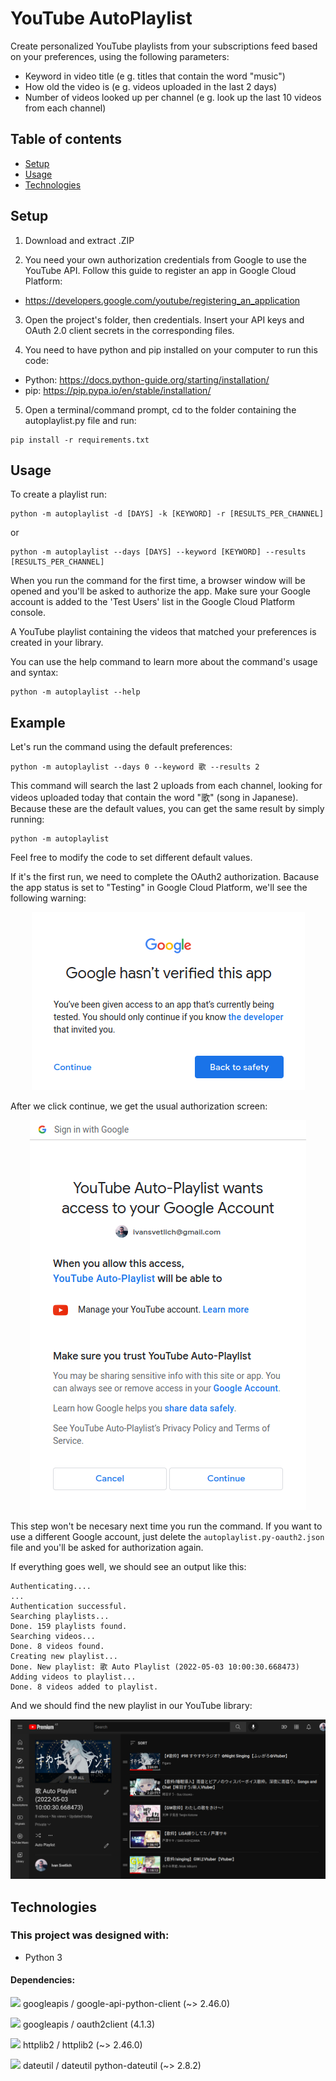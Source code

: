 # YouTube AutoPlaylist
Create personalized YouTube playlists from your subscriptions feed based on your preferences, using the following parameters:
* Keyword in video title (e g. titles that contain the word "music")
* How old the video is (e g. videos uploaded in the last 2 days)
* Number of videos looked up per channel (e g. look up the last 10 videos from each channel)

## Table of contents
* [Setup](#setup)
* [Usage](#usage)
* [Technologies](#technologies)

## Setup
1. Download and extract .ZIP

2. You need your own authorization credentials from Google to use the YouTube API. Follow this guide to register an app in Google Cloud Platform: 
* https://developers.google.com/youtube/registering_an_application 

3. Open the project's folder, then credentials. Insert your API keys and OAuth 2.0 client secrets in the corresponding files.

4. You need to have python and pip installed on your computer to run this code:
  * Python: https://docs.python-guide.org/starting/installation/
  * pip: https://pip.pypa.io/en/stable/installation/

5. Open a terminal/command prompt, cd to the folder containing the autoplaylist.py file and run:
```
pip install -r requirements.txt
```
## Usage
To create a playlist run:
```
python -m autoplaylist -d [DAYS] -k [KEYWORD] -r [RESULTS_PER_CHANNEL]
```
or
```
python -m autoplaylist --days [DAYS] --keyword [KEYWORD] --results [RESULTS_PER_CHANNEL]
```
When you run the command for the first time, a browser window will be opened and you'll be asked to authorize the app. Make sure your Google account is added to the 'Test Users' list in the Google Cloud Platform console.

A YouTube playlist containing the videos that matched your preferences is created in your library.

You can use the help command to learn more about the command's usage and syntax:
```
python -m autoplaylist --help
```

## Example
Let's run the command using the default preferences:
```
python -m autoplaylist --days 0 --keyword 歌 --results 2
```
This command will search the last 2 uploads from each channel, looking for videos uploaded today that contain the word "歌" (song in Japanese). Because these are the default values, you can get the same result by simply running:
```
python -m autoplaylist
```
Feel free to modify the code to set different default values. 

If it's the first run, we need to complete the OAuth2 authorization. Bacause the app status is set to "Testing" in Google Cloud Platform, we'll see the following warning:

<p align="center"><img alt="warning" src="https://github.com/ivan-svetlich/youtube_autoplaylist/blob/master/images/autoplaylist_oauth_1.png"</p>

After we click continue, we get the usual authorization screen:

 <p align="center"><img alt="authorization" src="https://github.com/ivan-svetlich/youtube_autoplaylist/blob/master/images/autoplaylist_oauth_2.png"</p>

This step won't be necesary next time you run the command. If you want to use a different Google account, just delete the ```autoplaylist.py-oauth2.json``` file and you'll be asked for authorization again.

If everything goes well, we should see an output like this:
```
Authenticating....
...
Authentication successful.
Searching playlists...
Done. 159 playlists found.
Searching videos...
Done. 8 videos found.
Creating new playlist...
Done. New playlist: 歌 Auto Playlist (2022-05-03 10:00:30.668473)
Adding videos to playlist...
Done. 8 videos added to playlist.
```

And we should find the new playlist in our YouTube library:

 <p align="center"><img alt="playlist" src="https://github.com/ivan-svetlich/youtube_autoplaylist/blob/master/images/autoplaylist_result.png"</p>

## Technologies
### This project was designed with:
* Python 3

#### Dependencies:
<p><img src="https://avatars.githubusercontent.com/u/16785467?s=40&v=4" height="16px"></img> googleapis / google-api-python-client (~> 2.46.0)</p>
<p><img src="https://avatars.githubusercontent.com/u/16785467?s=40&v=4" height="16px"></img> googleapis / oauth2client (4.1.3)</p>
<p><img src="https://avatars.githubusercontent.com/u/17128733?s=40&v=4" height="16px"></img> httplib2 / httplib2 (~> 2.46.0)</p>
<p><img src="https://avatars.githubusercontent.com/u/9849410?s=40&v=4" height="16px"></img> dateutil / dateutil python-dateutil (~> 2.8.2)</p>
